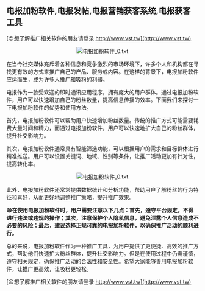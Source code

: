 ## **电报加粉软件,电报发帖,电报营销获客系统,电报获客工具**

[😍想了解推广相关软件的朋友请登录 http://www.vst.tw](http://www.vst.tw)

 <center><img src="https://vst.tw/MP4/tuiguang/png/3.png" alt="电报加粉软件_0.txt"></center>

在当今社交媒体充斥着各种信息和竞争激烈的市场环境下，许多个人和机构都在寻找更有效的方式来推广自己的产品、服务或内容。在这样的背景下，电报加粉软件应运而生，成为许多人推广和吸粉的利器。

电报作为一款受欢迎的即时通讯应用程序，拥有庞大的用户群体。通过电报加粉软件，用户可以快速增加自己的粉丝数量，提高信息传播的效率。下面我们来探讨一下电报加粉软件的优势和使用方法。

首先，电报加粉软件可以帮助用户快速增加粉丝数量。传统的推广方式可能需要耗费大量时间和精力，而通过电报加粉软件，用户可以快速地扩大自己的粉丝群体，提升社交影响力。

其次，电报加粉软件通常具有智能筛选功能，可以根据用户的需求和目标群体进行精准推送。用户可以设置关键词、地域、性别等条件，让推广活动更加有针对性，提高转化率。

 <center><img src="https://vst.tw/MP4/tuiguang/png/2.png" alt="电报加粉软件_0.txt"></center>

此外，电报加粉软件还常常提供数据统计和分析功能，帮助用户了解粉丝的行为特征和喜好，从而更好地调整推广策略，提升推广效果。

**😄在使用电报加粉软件时，用户需要注意以下几点：首先，遵守平台规定，不得进行违法或违规的操作；其次，注意保护个人隐私信息，避免泄露个人信息造成不必要的风险；最后，建议选择正规可靠的电报加粉软件，以确保推广活动的顺利进行。**

总的来说，电报加粉软件作为一种推广工具，为用户提供了更便捷、高效的推广方式，帮助他们快速扩大粉丝群体，提升社交影响力。但是在使用过程中仍需谨慎，遵守相关规定，确保推广活动的合法性和安全性。希望大家能够善用电报加粉软件，让推广更高效，让吸粉更轻松。

[😍想了解推广相关软件的朋友请登录 http://www.vst.tw](http://www.vst.tw)



